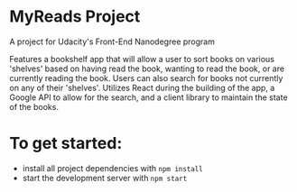 # MyReads Project
A project for Udacity's Front-End Nanodegree program

Features a bookshelf app that will allow a user to sort books on various 'shelves' based on having read the book, wanting to read the book, or are currently reading the book. Users can also search for books not currently on any of their 'shelves'.
Utilizes React during the building of the app, a Google API to allow for the search, and a client library to maintain the state of the books.

# To get started:

* install all project dependencies with `npm install`
* start the development server with `npm start`
